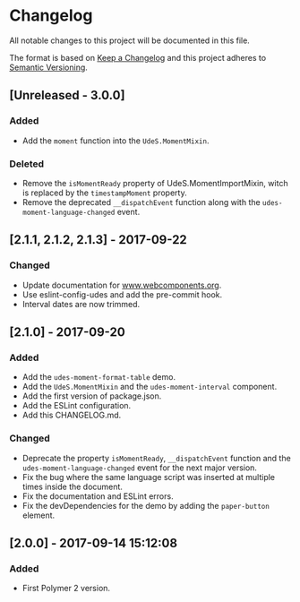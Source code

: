 # Changelog
All notable changes to this project will be documented in this file.

The format is based on [Keep a Changelog](http://keepachangelog.com/en/1.0.0/)
and this project adheres to [Semantic Versioning](http://semver.org/spec/v2.0.0.html).

## [Unreleased - 3.0.0]
### Added
- Add the `moment` function into the `UdeS.MomentMixin`.

### Deleted
- Remove the `isMomentReady` property of UdeS.MomentImportMixin, witch is replaced
  by the `timestampMoment` property.
- Remove the deprecated `__dispatchEvent` function along with the 
`udes-moment-language-changed` event.

## [2.1.1, 2.1.2, 2.1.3] - 2017-09-22
### Changed
- Update documentation for www.webcomponents.org.
- Use eslint-config-udes and add the pre-commit hook.
- Interval dates are now trimmed.

## [2.1.0] - 2017-09-20
### Added
- Add the `udes-moment-format-table` demo.
- Add the `UdeS.MomentMixin` and the `udes-moment-interval` component.
- Add the first version of package.json.
- Add the ESLint configuration.
- Add this CHANGELOG.md.

### Changed
- Deprecate the property `isMomentReady`, `__dispatchEvent` function  and the 
  `udes-moment-language-changed` event for the next major version.
- Fix the bug where the same language script was inserted at multiple times 
  inside the document.
- Fix the documentation and ESLint errors.
- Fix the devDependencies for the demo by adding the `paper-button` element.

## [2.0.0] - 2017-09-14 15:12:08
### Added
- First Polymer 2 version.